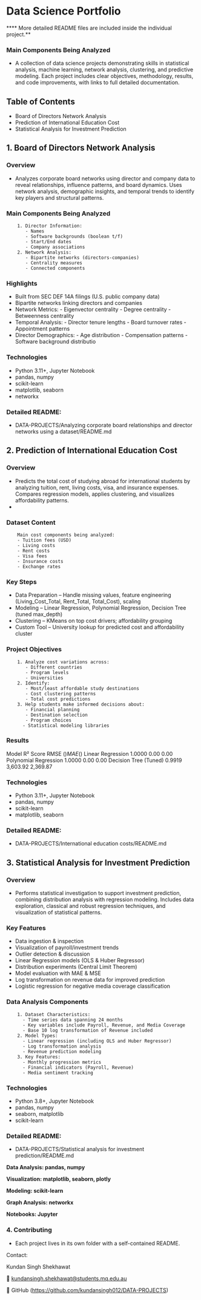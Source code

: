 # Data Science Portfolio

**** More detailed README files are included inside the individual project.**

### Main Components Being Analyzed
- A collection of data science projects demonstrating skills in statistical analysis, machine learning, network analysis, clustering, and predictive modeling.
Each project includes clear objectives, methodology, results, and code improvements, with links to full detailed documentation.

## Table of Contents
- Board of Directors Network Analysis
- Prediction of International Education Cost
- Statistical Analysis for Investment Prediction

## 1. Board of Directors Network Analysis

### Overview
- Analyzes corporate board networks using director and company data to reveal relationships, influence patterns, and board dynamics. Uses network analysis, demographic insights, and temporal trends to identify key players and structural patterns.

### Main Components Being Analyzed
        1. Director Information:
           - Names
           - Software backgrounds (boolean t/f)
           - Start/End dates
           - Company associations
        2. Network Analysis:
           - Bipartite networks (directors-companies)
           - Centrality measures
           - Connected components
           
### Highlights
- Built from SEC DEF 14A filings (U.S. public company data)
- Bipartite networks linking directors and companies
- Network Metrics:
           - Eigenvector centrality
           - Degree centrality
           - Betweenness centrality
- Temporal Analysis:
           - Director tenure lengths
           - Board turnover rates
           - Appointment patterns
- Director Demographics:
           - Age distribution
           - Compensation patterns
           - Software background distributio

### Technologies
- Python 3.11+, Jupyter Notebook
- pandas, numpy
- scikit-learn
- matplotlib, seaborn
- networkx

### Detailed README:
- DATA-PROJECTS/Analyzing corporate board relationships and director networks using a dataset/README.md

## 2. Prediction of International Education Cost

### Overview
- Predicts the total cost of studying abroad for international students by analyzing tuition, rent, living costs, visa, and insurance expenses. Compares regression models, applies clustering, and visualizes affordability patterns.
- 
### Dataset Content
        Main cost components being analyzed:
        - Tuition fees (USD)
        - Living costs
        - Rent costs
        - Visa fees
        - Insurance costs
        - Exchange rates
        
### Key Steps
- Data Preparation – Handle missing values, feature engineering (Living_Cost_Total, Rent_Total, Total_Cost), scaling
- Modeling – Linear Regression, Polynomial Regression, Decision Tree (tuned max_depth)
- Clustering – KMeans on top cost drivers; affordability grouping
- Custom Tool – University lookup for predicted cost and affordability cluster

### Project Objectives
        1. Analyze cost variations across:
           - Different countries
           - Program levels
           - Universities
        2. Identify:
           - Most/least affordable study destinations
           - Cost clustering patterns
           - Total cost predictions
        3. Help students make informed decisions about:
           - Financial planning
           - Destination selection
           - Program choices
          - Statistical modeling libraries

### Results
Model	R² Score	RMSE ($)	MAE ($)
Linear Regression	1.0000	0.00	0.00
Polynomial Regression	1.0000	0.00	0.00
Decision Tree (Tuned)	0.9919	3,603.92	2,369.87

### Technologies
- Python 3.11+, Jupyter Notebook
- pandas, numpy
- scikit-learn
- matplotlib, seaborn

### Detailed README:
- DATA-PROJECTS/International education costs/README.md

## 3. Statistical Analysis for Investment Prediction

### Overview
- Performs statistical investigation to support investment prediction, combining distribution analysis with regression modeling. Includes data exploration, classical and robust regression techniques, and visualization of statistical patterns.

### Key Features
- Data ingestion & inspection
- Visualization of payroll/investment trends
- Outlier detection & discussion
- Linear Regression models (OLS & Huber Regressor)
- Distribution experiments (Central Limit Theorem)
- Model evaluation with MAE & MSE
- Log transformation on revenue data for improved prediction
- Logistic regression for negative media coverage classification

### Data Analysis Components
        1. Dataset Characteristics:
          - Time series data spanning 24 months
          - Key variables include Payroll, Revenue, and Media Coverage
          - Base 10 log transformation of Revenue included
        2. Model Types:
          - Linear regression (including OLS and Huber Regressor)
          - Log transformation analysis
          - Revenue prediction modeling
        3. Key Features:
          - Monthly progression metrics
          - Financial indicators (Payroll, Revenue)
          - Media sentiment tracking

### Technologies
- Python 3.8+, Jupyter Notebook
- pandas, numpy
- seaborn, matplotlib
- scikit-learn

### Detailed README:
- DATA-PROJECTS/Statistical analysis for investment prediction/README.md

**Data Analysis: pandas, numpy**

**Visualization: matplotlib, seaborn, plotly**

**Modeling: scikit-learn**

**Graph Analysis: networkx**

**Notebooks: Jupyter**
  
### 4. Contributing
- Each project lives in its own folder with a self-contained README.

Contact:

Kundan Singh Shekhawat

📧 kundansingh.shekhawat@students.mq.edu.au

🔗 GitHub (https://github.com/kundansingh012/DATA-PROJECTS)

